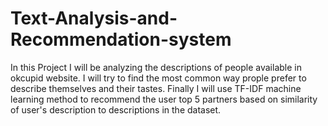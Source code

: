 # Text-Analysis-and-Recommendation-system
In this Project I will be analyzing the descriptions of people available in okcupid website. I will try to find the most common way prople prefer to describe themselves and their tastes. Finally I will use  TF-IDF machine learning method to recommend the user top 5 partners based on similarity of user's description  to descriptions in the dataset.
